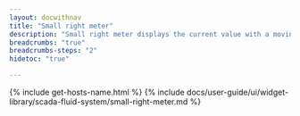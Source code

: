 ```yaml
---
layout: docwithnav
title: "Small right meter"
description: "Small right meter displays the current value with a moving pointer on the scale."
breadcrumbs: "true"
breadcrumbs-steps: "2"
hidetoc: "true"

---
```

{% include get-hosts-name.html %}
{% include docs/user-guide/ui/widget-library/scada-fluid-system/small-right-meter.md %}
